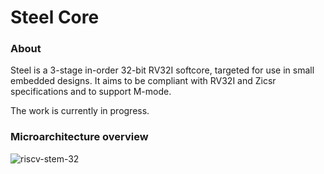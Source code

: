 # Steel Core

### About
Steel is a 3-stage in-order 32-bit RV32I softcore, targeted for use in small embedded designs. It aims to be compliant with RV32I and Zicsr specifications and to support M-mode. 

The work is currently in progress.

### Microarchitecture overview
![riscv-stem-32](https://user-images.githubusercontent.com/22325319/81036740-911b6c00-8e76-11ea-9c63-5552b42d92a2.png)
